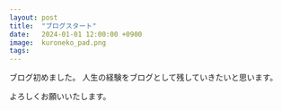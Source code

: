 ```yaml
---
layout: post
title:  "ブログスタート"
date:   2024-01-01 12:00:00 +0900
image:  kuroneko_pad.png
tags:   
---
```

ブログ初めました。
人生の経験をブログとして残していきたいと思います。

よろしくお願いいたします。